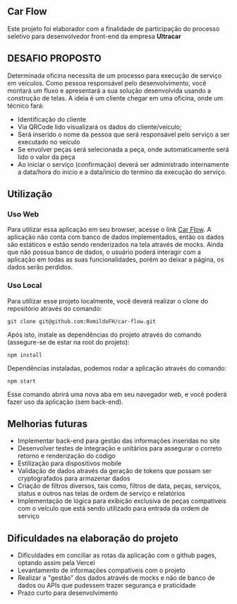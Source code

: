 ## Car Flow
Este projeto foi elaborador com a finalidade de participação do processo seletivo para desenvolvedor front-end da empresa <strong>Ultracar</strong>

## DESAFIO PROPOSTO
Determinada oficina necessita de um processo para
execução de serviço em veículos.
Como pessoa responsável pelo desenvolvimento, você
montará um fluxo e apresentará a sua solução
desenvolvida usando a construção de telas.
A ideia é um cliente chegar em uma oficina, onde um
técnico fará:
- Identificação do cliente
- Via QRCode lido visualizará os dados do
cliente/veículo;
- Será inserido o nome da pessoa que será responsável
pelo serviço a ser executado no veículo
- Se envolver peças será selecionada a peça, onde
automaticamente será lido o valor da peça
- Ao iniciar o serviço (confirmação) deverá ser
administrado internamente a data/hora do inicio e a
data/inicio do termino da execução do serviço.

## Utilização

### Uso Web
Para utilizar essa aplicação em seu browser, acesse o link <a href="https://car-flow-git-main-romildofh.vercel.app/" target= "_blank">Car Flow</a>.
A aplicação não conta com banco de dados implementados, então os dados são estáticos e estão sendo renderizados na tela através de mocks. Ainda que não possua banco de dados, o usuário poderá interagir com a aplicação em todas as suas funcionalidades, porém ao deixar a página, os dados serão perdidos.

### Uso Local
Para utilizar esse projeto localmente, você deverá realizar o clone do repositório através do comando:
```
git clone git@github.com:RomildoFH/car-flow.git
```
Após isto, instale as dependências do projeto através do comando (assegure-se de estar na root do projeto):
```
npm install
```
Dependências instaladas, podemos rodar a aplicação através do comando:
```
npm start
```
Esse comando abrirá uma nova aba em seu navegador web, e você poderá fazer uso da aplicação (sem back-end).

## Melhorias futuras
<ul>
  <li>Implementar back-end para gestão das informações inseridas no site</li>
  <li>Desenvolver testes de integração e unitários para assegurar o correto retorno e renderização do código</li>
  <li>Estilização para dispositivos mobile</li>
  <li>Validação de dados através da geração de tokens que possam ser cryptografados para armazenar dados</li>
  <li>Criação de filtros diversos, tais como, filtros de data, peças, serviços, status e outros nas telas de ordem de serviço e relatórios</li>
  <li>Implementação de lógica para exibição exclusiva de peças compatíveis com o veículo que está sendo utilizado para entrada da ordem de serviço</li>
</ul>

## Dificuldades na elaboração do projeto
<ul>
  <li>Dificuldades em conciliar as rotas da aplicação com o github pages, optando assim pela Vercel</li>
  <li>Levantamento de informações compatíveis com o projeto</li>
  <li>Realizar a "gestão" dos dados através de mocks e não de banco de dados ou APIs que pudessem trazer segurança e praticidade</li>
  <li>Prazo curto para desenvolvimento</li>
</ul>
